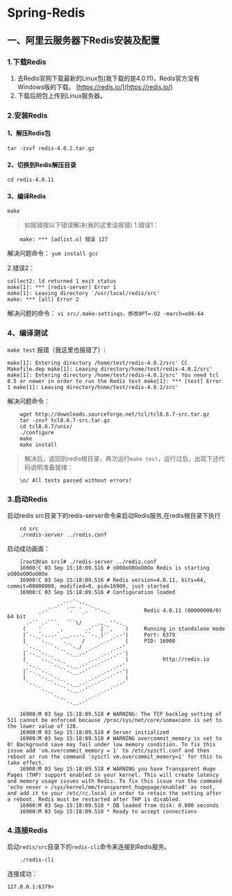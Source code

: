 # Spring-Redis
## 一、阿里云服务器下Redis安装及配置

### 1.下载Redis

1. 去Redis官网下载最新的Linux包(我下载的是4.0.11)，Redis官方没有Windows版的下载。
[https://redis.io/](https://redis.io/)
1. 下载后把包上传到Linux服务器。

### 2.安装Redis

#### 1、解压Redis包

` tar -zxvf redis-4.0.2.tar.gz `

#### 2、切换到Redis解压目录

`cd redis-4.0.11`

#### 3、编译Redis

`make`

> 如报错按以下错误解决(我的这里没报错)
1.错误1：
``` make: cc：命令未找到
    make: *** [adlist.o] 错误 127
```
解决问题命令：
`yum install gcc`

2.错误2：
```
collect2: ld returned 1 exit status
make[1]: *** [redis-server] Error 1
make[1]: Leaving directory `/usr/local/redis/src'
make: *** [all] Error 2
```
解决问题的命令：
` vi src/.make-settings，修改OPT=-O2 -march=x86-64 `
### 4、编译测试

`make test`
报错（我这里也报错了）:
```
make[1]: Entering directory /home/test/redis-4.0.2/src' CC Makefile.dep make[1]: Leaving directory/home/test/redis-4.0.2/src'
make[1]: Entering directory /home/test/redis-4.0.2/src' You need tcl 8.5 or newer in order to run the Redis test make[1]: *** [test] Error 1 make[1]: Leaving directory/home/test/redis-4.0.2/src'
```
解决问题命令：
```$xslt
    wget http://downloads.sourceforge.net/tcl/tcl8.6.7-src.tar.gz
    tar -zxvf tcl8.6.7-src.tar.gz
    cd tcl8.6.7/unix/
    ./configure
    make
    make install
```
> 解决后，返回到redis根目录，再次运行`make test`，运行过后，出现下述代码说明准备就绪：
```$xslt
    \o/ All tests passed without errors!
```

### 3.启动Redis
启动redis src目录下的redis-server命令来启动Redis服务,在redis根目录下执行
```$xslt
    cd src
    ./redis-server ../redis.conf
```
启动成功画面：
```$xslt
    [root@Van src]# ./redis-server ../redis.conf
    16900:C 03 Sep 15:18:09.516 # oO0OoO0OoO0Oo Redis is starting oO0OoO0OoO0Oo
    16900:C 03 Sep 15:18:09.516 # Redis version=4.0.11, bits=64, commit=00000000, modified=0, pid=16900, just started
    16900:C 03 Sep 15:18:09.516 # Configuration loaded
                    _._                                                  
               _.-``__ ''-._                                             
          _.-``    `.  `_.  ''-._           Redis 4.0.11 (00000000/0) 64 bit
      .-`` .-```.  ```\/    _.,_ ''-._                                   
     (    '      ,       .-`  | `,    )     Running in standalone mode
     |`-._`-...-` __...-.``-._|'` _.-'|     Port: 6379
     |    `-._   `._    /     _.-'    |     PID: 16900
      `-._    `-._  `-./  _.-'    _.-'                                   
     |`-._`-._    `-.__.-'    _.-'_.-'|                                  
     |    `-._`-._        _.-'_.-'    |           http://redis.io        
      `-._    `-._`-.__.-'_.-'    _.-'                                   
     |`-._`-._    `-.__.-'    _.-'_.-'|                                  
     |    `-._`-._        _.-'_.-'    |                                  
      `-._    `-._`-.__.-'_.-'    _.-'                                   
          `-._    `-.__.-'    _.-'                                       
              `-._        _.-'                                           
                  `-.__.-'                                               
    
    16900:M 03 Sep 15:18:09.518 # WARNING: The TCP backlog setting of 511 cannot be enforced because /proc/sys/net/core/somaxconn is set to the lower value of 128.
    16900:M 03 Sep 15:18:09.518 # Server initialized
    16900:M 03 Sep 15:18:09.518 # WARNING overcommit_memory is set to 0! Background save may fail under low memory condition. To fix this issue add 'vm.overcommit_memory = 1' to /etc/sysctl.conf and then reboot or run the command 'sysctl vm.overcommit_memory=1' for this to take effect.
    16900:M 03 Sep 15:18:09.518 # WARNING you have Transparent Huge Pages (THP) support enabled in your kernel. This will create latency and memory usage issues with Redis. To fix this issue run the command 'echo never > /sys/kernel/mm/transparent_hugepage/enabled' as root, and add it to your /etc/rc.local in order to retain the setting after a reboot. Redis must be restarted after THP is disabled.
    16900:M 03 Sep 15:18:09.518 * DB loaded from disk: 0.000 seconds
    16900:M 03 Sep 15:18:09.518 * Ready to accept connections

```

### 4.连接Redis
启动`redis/src`目录下的`redis-cli`命令来连接到Redis服务。

```$xslt
    ./redis-cli
```

连接成功：
```
127.0.0.1:6379>
```